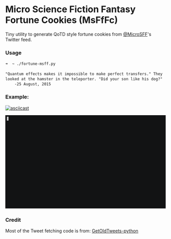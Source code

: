 # Micro Science Fiction Fantasy Fortune Cookies (MsFfFc)
Tiny utility to generate QoTD style fortune cookies from [@MicroSFF](https://twitter.com/MicroSFF)'s Twitter feed.

### Usage
```
➜  ~ ./fortune-msff.py

"Quantum effects makes it impossible to make perfect transfers." They looked at the hamster in the teleporter. "Did your son like his dog?"
	-25 August, 2015
```
### Example:
[![asciicast](https://asciinema.org/a/bsgbz3r80nj81qad4s0va4sv8.png)](https://asciinema.org/a/bsgbz3r80nj81qad4s0va4sv8?autoplay=1)

![MicroSFF](https://github.com/glennzw/fortune-microsff/raw/master/example.gif)



### Credit
Most of the Tweet fetching code is from: [GetOldTweets-python](https://github.com/Jefferson-Henrique/GetOldTweets-python)
